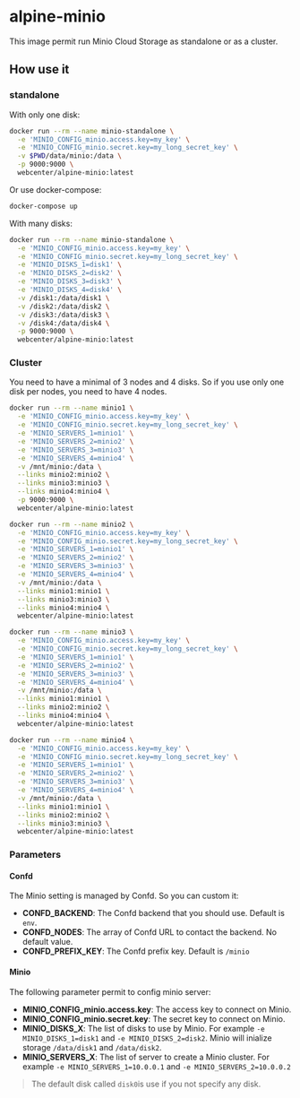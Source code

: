 alpine-minio
===============

This image permit run Minio Cloud Storage as standalone or as a cluster.

## How use it

### standalone

With only one disk:
```bash
docker run --rm --name minio-standalone \
  -e 'MINIO_CONFIG_minio.access.key=my_key' \
  -e 'MINIO_CONFIG_minio.secret.key=my_long_secret_key' \
  -v $PWD/data/minio:/data \
  -p 9000:9000 \
  webcenter/alpine-minio:latest
```

Or use docker-compose:
```bash
docker-compose up
```

With many disks:
```bash
docker run --rm --name minio-standalone \
  -e 'MINIO_CONFIG_minio.access.key=my_key' \
  -e 'MINIO_CONFIG_minio.secret.key=my_long_secret_key' \
  -e 'MINIO_DISKS_1=disk1' \
  -e 'MINIO_DISKS_2=disk2' \
  -e 'MINIO_DISKS_3=disk3' \
  -e 'MINIO_DISKS_4=disk4' \
  -v /disk1:/data/disk1 \
  -v /disk2:/data/disk2 \
  -v /disk3:/data/disk3 \
  -v /disk4:/data/disk4 \
  -p 9000:9000 \
  webcenter/alpine-minio:latest
```

### Cluster
You need to have a minimal of 3 nodes and 4 disks. So if you use only one disk per nodes, you need to have 4 nodes.

```bash
docker run --rm --name minio1 \
  -e 'MINIO_CONFIG_minio.access.key=my_key' \
  -e 'MINIO_CONFIG_minio.secret.key=my_long_secret_key' \
  -e 'MINIO_SERVERS_1=minio1' \
  -e 'MINIO_SERVERS_2=minio2' \
  -e 'MINIO_SERVERS_3=minio3' \
  -e 'MINIO_SERVERS_4=minio4' \
  -v /mnt/minio:/data \
  --links minio2:minio2 \
  --links minio3:minio3 \
  --links minio4:minio4 \
  -p 9000:9000 \
  webcenter/alpine-minio:latest

docker run --rm --name minio2 \
  -e 'MINIO_CONFIG_minio.access.key=my_key' \
  -e 'MINIO_CONFIG_minio.secret.key=my_long_secret_key' \
  -e 'MINIO_SERVERS_1=minio1' \
  -e 'MINIO_SERVERS_2=minio2' \
  -e 'MINIO_SERVERS_3=minio3' \
  -e 'MINIO_SERVERS_4=minio4' \
  -v /mnt/minio:/data \
  --links minio1:minio1 \
  --links minio3:minio3 \
  --links minio4:minio4 \
  webcenter/alpine-minio:latest

docker run --rm --name minio3 \
  -e 'MINIO_CONFIG_minio.access.key=my_key' \
  -e 'MINIO_CONFIG_minio.secret.key=my_long_secret_key' \
  -e 'MINIO_SERVERS_1=minio1' \
  -e 'MINIO_SERVERS_2=minio2' \
  -e 'MINIO_SERVERS_3=minio3' \
  -e 'MINIO_SERVERS_4=minio4' \
  -v /mnt/minio:/data \
  --links minio1:minio1 \
  --links minio2:minio2 \
  --links minio4:minio4 \
  webcenter/alpine-minio:latest

docker run --rm --name minio4 \
  -e 'MINIO_CONFIG_minio.access.key=my_key' \
  -e 'MINIO_CONFIG_minio.secret.key=my_long_secret_key' \
  -e 'MINIO_SERVERS_1=minio1' \
  -e 'MINIO_SERVERS_2=minio2' \
  -e 'MINIO_SERVERS_3=minio3' \
  -e 'MINIO_SERVERS_4=minio4' \
  -v /mnt/minio:/data \
  --links minio1:minio1 \
  --links minio2:minio2 \
  --links minio3:minio3 \
  webcenter/alpine-minio:latest
```


### Parameters

#### Confd

The Minio setting is managed by Confd. So you can custom it:
- **CONFD_BACKEND**: The Confd backend that you should use. Default is `env`.
- **CONFD_NODES**: The array of Confd URL to contact the backend. No default value.
- **CONFD_PREFIX_KEY**: The Confd prefix key. Default is `/minio`


#### Minio

The following parameter permit to config minio server:
- **MINIO_CONFIG_minio.access.key**: The access key to connect on Minio.
- **MINIO_CONFIG_minio.secret.key**: The secret key to connect on Minio.
- **MINIO_DISKS_X**: The list of disks to use by Minio. For example `-e MINIO_DISKS_1=disk1` and `-e MINIO_DISKS_2=disk2`. Minio will inialize storage `/data/disk1` and `/data/disk2`.
- **MINIO_SERVERS_X**: The list of server to create a Minio cluster. For example `-e MINIO_SERVERS_1=10.0.0.1` and `-e MINIO_SERVERS_2=10.0.0.2`



> The default disk called `disk0`is use if you not specify any disk.